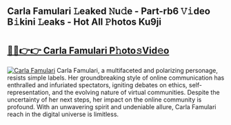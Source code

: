 ## Carla Famulari 𝙻eaked 𝙽u𝚍e - Part-rb6 𝚅𝚒deo B𝚒kini 𝙻eaks - Hot All 𝙿hotos Ku9ji

# <h2><a href="http://ld19yi4.urlbe.top/?page=Carla+Famulari">🔗🔗👉👉 Carla Famulari P𝚑oto𝚜Vid𝚎o</a></h2>

[![Carla Famulari](https://i.imgur.com/eBuTRDB.gif)](http://ld19yi4.urlbe.top/?page=Carla+Famulari)
Carla Famulari, a multifaceted and polarizing personage, resists simple labels. Her groundbreaking style of online communication has enthralled and infuriated spectators, igniting debates on ethics, self-representation, and the evolving nature of virtual communities. Despite the uncertainty of her next steps, her impact on the online community is profound. With an unwavering spirit and undeniable allure, Carla Famulari reach in the digital universe is limitless.
